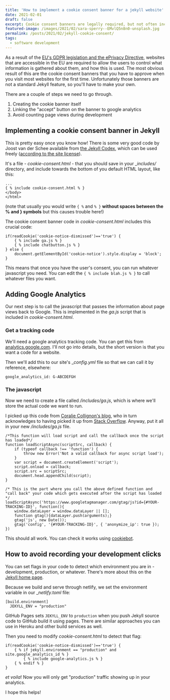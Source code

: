 ```yaml
---
title: 'How to implement a cookie consent banner for a jekyll website'
date: 2021-02-01
draft: false
excerpt: Cookie consent banners are legally required, but not often included in Jekyll website templates. Here's how you do it.
featured-image: /images/2021/02/sara-sperry--EMvlQ5n8n0-unsplash.jpg
permalink: /posts/2021/02/jekyll-cookie-consent/
tags:
  - software development
---
```


As a result of the [EU's GDPR legislation and the ePrivacy Directive](https://consent.guide/google-analytics-cookie-consent/), websites that are accessible in the EU are required to allow the users to control what information is gathered about them, and how this is used. The most obvious result of this are the cookie consent banners that you have to approve when you visit most websites for the first time. Unfortunately those banners are not a standard Jekyll feature, so you'll have to make your own.

There are a couple of steps we need to go through.
1. Creating the cookie banner itself
2. Linking the "accept" button on the banner to google analytics
3. Avoid counting page views during development

## Implementing a cookie consent banner in Jekyll
This is pretty easy once you know how! There is some very good code by Joost van der Schee available from [the Jekyll Codex](https://jekyllcodex.org/without-plugin/cookie-consent/), which can be used freely ([according to the site license](https://jekyllcodex.org/about)).  

It's a file - _cookie-consent.html_ - that you should save in your __includes/_ directory, and include towards the bottom of you default HTML layout, like this:

````
...
{ % include cookie-consent.html % }
</body>
</html>
```` 

(note that usually you would write `{ %` and `% }` __without spaces between the % and } symbols__ but this causes trouble here!)


The cookie consent banner code in _cookie-consent.html_ includes this crucial code:

````    
if(readCookie('cookie-notice-dismissed')=='true') {
    { % include ga.js % }
    { % include chatbutton.js % }
} else {
    document.getElementById('cookie-notice').style.display = 'block';
}
````

This means that once you have the user's consent, you can run whatever javascript you need. You can edit the ````{ % include blah.js % }```` to call whatever files you want.

## Adding Google Analytics
Our next step is to call the javascript that passes the information about page views back to Google. This is implemented in the _ga.js_ script that is included in _cookie-consent.html_.

### Get a tracking code
We'll need a google analytics tracking code. You can get this from [analytics.google.com](https://analytics.google.com). I'll not go into details, but the short version is that you want a code for a website.

Then we'll add this to our site's __config.yml_ file so that we can call it by reference, elsewhere:

````
google_analytics_id: G-ABCDEFGH
````

### The javascript
Now we need to create a file called _/includes/ga.js_, which is where we'll store the actual code we want to run.

I picked up this code from [Coralie Collignon's blog](https://www.coraliecollignon.com/jekyll/2020/10/22/google-analytics.html), who in turn acknowledges to having picked it up from [Stack Overflow](https://stackoverflow.com/questions/51833090/put-google-analytics-code-in-an-js-file/51833302). Anyway, put it all in your new _/includes/ga.js_ file.

````
/*This function will load script and call the callback once the script has loaded*/
function loadScriptAsync(scriptSrc, callback) {
    if (typeof callback !== 'function') {
        throw new Error('Not a valid callback for async script load');
    }
    var script = document.createElement('script');
    script.onload = callback;
    script.src = scriptSrc;
    document.head.appendChild(script);
}

/* This is the part where you call the above defined function and "call back" your code which gets executed after the script has loaded */
loadScriptAsync('https://www.googletagmanager.com/gtag/js?id={#YOUR-TRACKING-ID}', function(){
    window.dataLayer = window.dataLayer || [];
    function gtag(){dataLayer.push(arguments);}
    gtag('js', new Date());
    gtag('config', '{#YOUR-TRACKING-ID}', { 'anonymize_ip': true });
})
````

This should all work. You can check it works using [cookiebot](https://www.cookiebot.com/en/).

## How to avoid recording your development clicks
You can set flags in your code to detect which environment you are in - development, production, or whatever. There's more about this on the [Jekyll home page](https://jekyllrb.com/docs/configuration/environments/).

Because we build and serve through netlify, we set the environment variable in our __netlify.toml_ file:

````
[build.environment]
  JEKYLL_ENV = "production"
````

GitHub Pages sets ```JEKYLL_ENV``` to ```production``` when you push Jekyll source code to GitHub build it using pages. There are similar approaches you can use in Heroku and other build services as well. 

Then you need to modify _cookie-consent.html_ to detect that flag:

````
if(readCookie('cookie-notice-dismissed')=='true') {
    { % if jekyll.environment == "production" and site.google_analytics_id % }
        { % include google-analytics.js % }
    { % endif % }
}
````

_et voila_! Now you will only get "production" traffic showing up in your analytics.

I hope this helps!